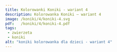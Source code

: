 ```yaml
---
title: Kolorowanki Koniki - wariant 4
description: Kolorowanka Koniki – wariant 4
image: /koniki/4/koniki-4.svg
pdf:   /koniki/4/koniki-4.pdf
tags:
 - zwierzeta
 - koniki
alt: "koniki kolorowanka dla dzieci - wariant 4"
---
```

